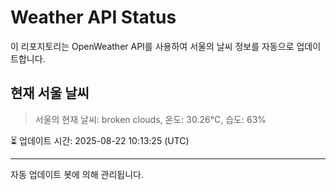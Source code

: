 
# Weather API Status

이 리포지토리는 OpenWeather API를 사용하여 서울의 날씨 정보를 자동으로 업데이트합니다.

## 현재 서울 날씨
> 서울의 현재 날씨: broken clouds, 온도: 30.26°C, 습도: 63%

⏳ 업데이트 시간: 2025-08-22 10:13:25 (UTC)

---
자동 업데이트 봇에 의해 관리됩니다.
